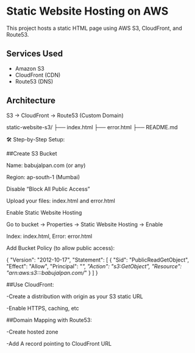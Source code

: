 # Static Website Hosting on AWS

This project hosts a static HTML page using AWS S3, CloudFront, and Route53.

## Services Used
- Amazon S3
- CloudFront (CDN)
- Route53 (DNS)

## Architecture
S3 → CloudFront → Route53 (Custom Domain)


static-website-s3/
├── index.html
├── error.html
├── README.md


🛠️ Step-by-Step Setup:

##Create S3 Bucket

Name: babujalpan.com (or any)

Region: ap-south-1 (Mumbai)

Disable “Block All Public Access”

Upload your files: index.html and error.html

Enable Static Website Hosting

Go to bucket → Properties → Static Website Hosting → Enable

Index: index.html, Error: error.html

Add Bucket Policy (to allow public access):

{
  "Version": "2012-10-17",
  "Statement": [
    {
      "Sid": "PublicReadGetObject",
      "Effect": "Allow",
      "Principal": "*",
      "Action": "s3:GetObject",
      "Resource": "arn:aws:s3:::babujalpan.com/*"
    }
  ]
}


##Use CloudFront:

-Create a distribution with origin as your S3 static URL

-Enable HTTPS, caching, etc

##Domain Mapping with Route53:

-Create hosted zone

-Add A record pointing to CloudFront URL
